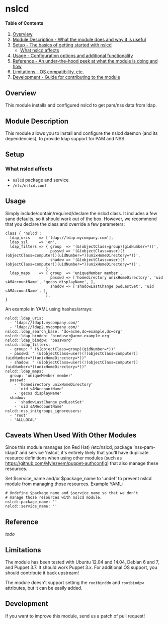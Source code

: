 # nslcd

#### Table of Contents

1. [Overview](#overview)
2. [Module Description - What the module does and why it is useful](#module-description)
3. [Setup - The basics of getting started with nslcd](#setup)
    * [What nslcd affects](#what-nslcd-affects)
4. [Usage - Configuration options and additional functionality](#usage)
5. [Reference - An under-the-hood peek at what the module is doing and how](#reference)
5. [Limitations - OS compatibility, etc.](#limitations)
6. [Development - Guide for contributing to the module](#development)

## Overview

This module installs and configured nslcd to get pam/nss data from ldap.

## Module Description

This module allows you to install and configure the nslcd daemon (and its dependencies), to provide ldap support for 
PAM and NSS.

## Setup

### What nslcd affects

* `nslcd` package and service
* `/etc/nslcd.conf`

## Usage

Simply include/contain/required/declare the nslcd class.
It includes a few sane defaults, so it should work out of the box.
However, we recommend that you declare the class and override a few parameters:

```
class { 'nslcd':
  ldap_uris    => ['ldap://ldap.mycompany.com'],
  ldap_ssl     => 'on',
  ldap_filters => { group  => '(&(objectClass=group)(gidNumber=*))',
                    passwd => '(&(objectClass=user)(!(objectClass=computer))(uidNumber=*)(unixHomeDirectory=*))',
                    shadow => '(&(objectClass=user)(!(objectClass=computer))(uidNumber=*)(unixHomeDirectory=*))',
                  },
  ldap_maps    => { group  => 'uniqueMember member',
                    passwd => ['homedirectory unixHomeDirectory', 'uid sAMAccountName', 'gecos displayName', ],
                    shadow => ['shadowLastChange pwdLastSet', 'uid sAMAccountName', ],
                  },
}
```

An example in YAML using hashes/arrays:

```
nslcd::ldap_uris:
  - 'ldap://ldap1.mycompany.com/'
  - 'ldap://ldap2.mycompany.com/'
nslcd::ldap_search_base: 'dc=acme,dc=example,dc=org'
nslcd::ldap_binddn: 'binduser@acme.example.org'
nslcd::ldap_bindpw: 'password'
nslcd::ldap_filters:
  - group: " (&(objectClass=group)(gidNumber=*))"
  - passwd: " (&(objectClass=user)(!(objectClass=computer))(uidNumber=*)(unixHomeDirectory=*))"
  - shadow: " (&(objectClass=user)(!(objectClass=computer))(uidNumber=*)(unixHomeDirectory=*))"
nslcd::ldap_maps:
  group: 'uniqueMember member'
  passwd:  
    - 'homedirectory unixHomeDirectory'
    - 'uid sAMAccountName'
    - 'gecos displayName'
  shadow:
    - 'shadowLastChange pwdLastSet'
    - 'uid sAMAccountName'
nslcd::nss_initgroups_ignoreusers: 
  - 'root'  
  - 'ALLLOCAL'  

```

## Caveats When Used With Other Modules

Since this module manages (on Red Hat) /etc/nslcd, package 'nss-pam-ldapd' and service 'nslcd', it's entirely likely that you'll have duplicate resource definitions when using other modules (such as https://github.com/Mylezeem/puppet-authconfig) that also manage these resources.

Set $service_name and/or $package_name to 'undef' to prevent nslcd module from managing those resources.  Example YAML:


```
# Undefine $package_name and $service_name so that we don't
# manage those resources with nslcd module.
nslcd::package_name: ''
nslcd::service_name: ''

```

## Reference

*todo*

## Limitations

The module has been tested with Ubuntu 12.04 and 14.04, Debian 6 and 7, and Puppet 3.7.
It should work Puppet 3.x.
For additional OS support, you should contribute it back upstream!

The module doesn't support setting the `rootbinddn` and `rootbindpw` attributes, but it can be easily added.

## Development

If you want to improve this module, send us a patch of pull request!

